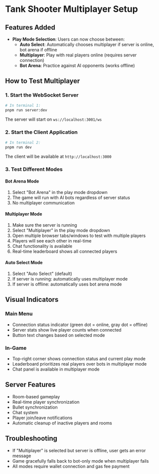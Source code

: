 # Tank Shooter Multiplayer Setup

## Features Added

- **Play Mode Selection**: Users can now choose between:
  - **Auto Select**: Automatically chooses multiplayer if server is online, bot arena if offline
  - **Multiplayer**: Play with real players online (requires server connection)
  - **Bot Arena**: Practice against AI opponents (works offline)

## How to Test Multiplayer

### 1. Start the WebSocket Server

```bash
# In terminal 1:
pnpm run server:dev
```

The server will start on `ws://localhost:3001/ws`

### 2. Start the Client Application

```bash
# In terminal 2:
pnpm run dev
```

The client will be available at `http://localhost:3000`

### 3. Test Different Modes

#### Bot Arena Mode

1. Select "Bot Arena" in the play mode dropdown
2. The game will run with AI bots regardless of server status
3. No multiplayer communication

#### Multiplayer Mode

1. Make sure the server is running
2. Select "Multiplayer" in the play mode dropdown
3. Open multiple browser tabs/windows to test with multiple players
4. Players will see each other in real-time
5. Chat functionality is available
6. Real-time leaderboard shows all connected players

#### Auto Select Mode

1. Select "Auto Select" (default)
2. If server is running: automatically uses multiplayer mode
3. If server is offline: automatically uses bot arena mode

## Visual Indicators

### Main Menu

- Connection status indicator (green dot = online, gray dot = offline)
- Server stats show live player counts when connected
- Button text changes based on selected mode

### In-Game

- Top-right corner shows connection status and current play mode
- Leaderboard prioritizes real players over bots in multiplayer mode
- Chat panel is available in multiplayer mode

## Server Features

- Room-based gameplay
- Real-time player synchronization
- Bullet synchronization
- Chat system
- Player join/leave notifications
- Automatic cleanup of inactive players and rooms

## Troubleshooting

- If "Multiplayer" is selected but server is offline, user gets an error message
- Game gracefully falls back to bot-only mode when multiplayer fails
- All modes require wallet connection and gas fee payment
